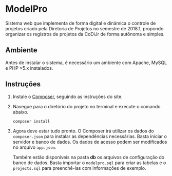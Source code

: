 # ModelPro

Sistema web que implementa de forma digital e dinâmica o controle de projetos criado pela Diretoria de Projetos no semestre de 2018.1, propondo organizar os registros de projetos da CoDiJr de forma autônoma e simples.

## Ambiente
Antes de instalar o sistema, é necessário um ambiente com Apache, MySQL e PHP >5.x instalados.

## Instruções
1.  Instale o [Composer](https://getcomposer.org/), seguindo as instruções do site.
2.  Navegue para o diretório do projeto no terminal e execute o comando abaixo.
    ```php
    composer install
    ```
3.  Agora deve estar tudo pronto. O Composer irá utilizar os dados do ``composer.json`` para instalar as dependências necessárias. Basta iniciar o servidor e banco de dados. Os dados de acesso podem ser modificados no arquivo ``app.json``. 

    Também estão disponíveis na pasta **db** os arquivos de configuração do banco de dados. Basta importar o ``modelpro.sql`` para criar as tabelas e o ``projects.sql`` para preenchê-las com informações de exemplo.